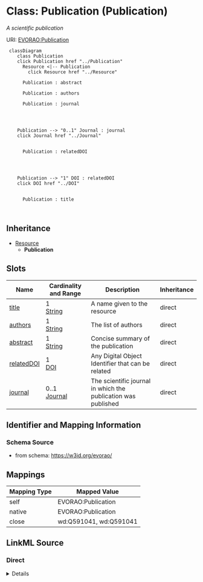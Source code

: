 

# Class: Publication (Publication) 


_A scientific publication_





URI: [EVORAO:Publication](https://w3id.org/evorao/Publication)






```mermaid
 classDiagram
    class Publication
    click Publication href "../Publication"
      Resource <|-- Publication
        click Resource href "../Resource"
      
      Publication : abstract
        
      Publication : authors
        
      Publication : journal
        
          
    
    
    Publication --> "0..1" Journal : journal
    click Journal href "../Journal"

        
      Publication : relatedDOI
        
          
    
    
    Publication --> "1" DOI : relatedDOI
    click DOI href "../DOI"

        
      Publication : title
        
      
```





## Inheritance
* [Resource](Resource.md)
    * **Publication**



## Slots

| Name | Cardinality and Range | Description | Inheritance |
| ---  | --- | --- | --- |
| [title](title.md) | 1 <br/> [String](String.md) | A name given to the resource | direct |
| [authors](authors.md) | 1 <br/> [String](String.md) | The list of authors | direct |
| [abstract](abstract.md) | 1 <br/> [String](String.md) | Concise summary of the publication | direct |
| [relatedDOI](relatedDOI.md) | 1 <br/> [DOI](DOI.md) | Any Digital Object Identifier that can be related | direct |
| [journal](journal.md) | 0..1 <br/> [Journal](Journal.md) | The scientific journal in which the publication was published | direct |









## Identifier and Mapping Information







### Schema Source


* from schema: https://w3id.org/evorao/




## Mappings

| Mapping Type | Mapped Value |
| ---  | ---  |
| self | EVORAO:Publication |
| native | EVORAO:Publication |
| close | wd:Q591041, wd:Q591041 |







## LinkML Source

<!-- TODO: investigate https://stackoverflow.com/questions/37606292/how-to-create-tabbed-code-blocks-in-mkdocs-or-sphinx -->

### Direct

<details>
```yaml
name: Publication
description: A scientific publication
title: Publication
from_schema: https://w3id.org/evorao/
close_mappings:
- wd:Q591041
- wd:Q591041
is_a: Resource
slots:
- title
- authors
- abstract
- relatedDOI
- journal
slot_usage:
  title:
    name: title
    description: A name given to the resource
    title: title
    comments:
    - 'The title of the item should be as short and descriptive as possible. E.g.
      for virus products it should basically be based on the following Pattern:

      ''Virus name'', ''virus host type'', ''collection year'', ''country of collection''
      ex ''suspected epidemiological origin'', ''genotype'', ''strain'', ''variant
      name or specific feature'
    close_mappings:
    - rdfs:label
    - schema:name
    slot_uri: dct:title
    domain_of:
    - Publication
    - Dataset
    - DataService
    - Term
    - License
    - Certification
    range: string
    required: true
    multivalued: false
  authors:
    name: authors
    description: The list of authors
    title: authors
    domain_of:
    - Publication
    range: string
    required: true
    multivalued: false
  abstract:
    name: abstract
    description: Concise summary of the publication
    title: abstract
    exact_mappings:
    - schema:abstract
    domain_of:
    - Publication
    range: string
    required: true
    multivalued: false
  relatedDOI:
    name: relatedDOI
    description: Any Digital Object Identifier that can be related
    title: DOI
    domain_of:
    - Publication
    - ProductOrService
    range: DOI
    required: true
    multivalued: false
  journal:
    name: journal
    description: The scientific journal in which the publication was published
    title: journal
    domain_of:
    - Publication
    range: Journal
    required: false
    multivalued: false

```
</details>

### Induced

<details>
```yaml
name: Publication
description: A scientific publication
title: Publication
from_schema: https://w3id.org/evorao/
close_mappings:
- wd:Q591041
- wd:Q591041
is_a: Resource
slot_usage:
  title:
    name: title
    description: A name given to the resource
    title: title
    comments:
    - 'The title of the item should be as short and descriptive as possible. E.g.
      for virus products it should basically be based on the following Pattern:

      ''Virus name'', ''virus host type'', ''collection year'', ''country of collection''
      ex ''suspected epidemiological origin'', ''genotype'', ''strain'', ''variant
      name or specific feature'
    close_mappings:
    - rdfs:label
    - schema:name
    slot_uri: dct:title
    domain_of:
    - Publication
    - Dataset
    - DataService
    - Term
    - License
    - Certification
    range: string
    required: true
    multivalued: false
  authors:
    name: authors
    description: The list of authors
    title: authors
    domain_of:
    - Publication
    range: string
    required: true
    multivalued: false
  abstract:
    name: abstract
    description: Concise summary of the publication
    title: abstract
    exact_mappings:
    - schema:abstract
    domain_of:
    - Publication
    range: string
    required: true
    multivalued: false
  relatedDOI:
    name: relatedDOI
    description: Any Digital Object Identifier that can be related
    title: DOI
    domain_of:
    - Publication
    - ProductOrService
    range: DOI
    required: true
    multivalued: false
  journal:
    name: journal
    description: The scientific journal in which the publication was published
    title: journal
    domain_of:
    - Publication
    range: Journal
    required: false
    multivalued: false
attributes:
  title:
    name: title
    description: A name given to the resource
    title: title
    comments:
    - 'The title of the item should be as short and descriptive as possible. E.g.
      for virus products it should basically be based on the following Pattern:

      ''Virus name'', ''virus host type'', ''collection year'', ''country of collection''
      ex ''suspected epidemiological origin'', ''genotype'', ''strain'', ''variant
      name or specific feature'
    from_schema: https://w3id.org/evorao/
    close_mappings:
    - rdfs:label
    - schema:name
    rank: 1000
    slot_uri: dct:title
    alias: title
    owner: Publication
    domain_of:
    - Publication
    - Dataset
    - DataService
    - Term
    - License
    - Certification
    range: string
    required: true
    multivalued: false
  authors:
    name: authors
    description: The list of authors
    title: authors
    from_schema: https://w3id.org/evorao/
    rank: 1000
    alias: authors
    owner: Publication
    domain_of:
    - Publication
    range: string
    required: true
    multivalued: false
  abstract:
    name: abstract
    description: Concise summary of the publication
    title: abstract
    from_schema: https://w3id.org/evorao/
    exact_mappings:
    - schema:abstract
    rank: 1000
    alias: abstract
    owner: Publication
    domain_of:
    - Publication
    range: string
    required: true
    multivalued: false
  relatedDOI:
    name: relatedDOI
    description: Any Digital Object Identifier that can be related
    title: DOI
    from_schema: https://w3id.org/evorao/
    close_mappings:
    - wdp:P356
    rank: 1000
    alias: relatedDOI
    owner: Publication
    domain_of:
    - Publication
    - ProductOrService
    range: DOI
    required: true
    multivalued: false
  journal:
    name: journal
    description: The scientific journal in which the publication was published
    title: journal
    from_schema: https://w3id.org/evorao/
    rank: 1000
    alias: journal
    owner: Publication
    domain_of:
    - Publication
    range: Journal
    required: false
    multivalued: false

```
</details>